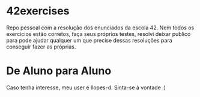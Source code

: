# 42exercises
Repo pessoal com a resolução dos enunciados da escola 42. Nem todos os exercicios estão corretos, faça seus próprios testes, resolvi deixar publico para pode ajudar qualquer um que precise dessas resoluções para conseguir fazer as próprias.  

# De Aluno para Aluno
Caso tenha interesse, meu user é llopes-d. Sinta-se à vontade :)
